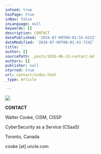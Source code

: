 ```yaml
---
inFeed: true
hasPage: true
inNav: false
inLanguage: null
keywords: []
description: CONTACT
datePublished: '2016-07-09T00:01:55.652Z'
dateModified: '2016-07-09T00:01:43.724Z'
title: ''
author: []
sourcePath: _posts/2016-06-13-contact.md
authors: []
publisher: null
starred: true
url: contact/index.html
_type: Article

---
```

![](https://the-grid-user-content.s3-us-west-2.amazonaws.com/6eacda91-f163-49b3-977a-d99c1eb8184e.png)

**CONTACT**

Walter Cooke, CISM, CISSP

CyberSecurity as a Service (CSaaS)

Toronto, Canada

cooke \[at\] uncle.com